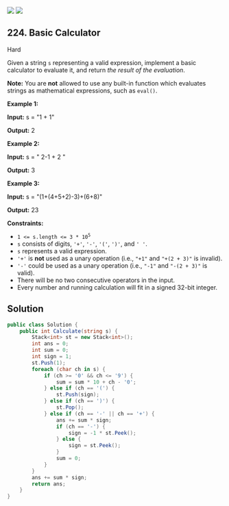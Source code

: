 [![](https://img.shields.io/github/stars/LeetCode-in-Net/LeetCode-in-Net?label=Stars&style=flat-square)](https://github.com/LeetCode-in-Net/LeetCode-in-Net)
[![](https://img.shields.io/github/forks/LeetCode-in-Net/LeetCode-in-Net?label=Fork%20me%20on%20GitHub%20&style=flat-square)](https://github.com/LeetCode-in-Net/LeetCode-in-Net/fork)

## 224\. Basic Calculator

Hard

Given a string `s` representing a valid expression, implement a basic calculator to evaluate it, and return _the result of the evaluation_.

**Note:** You are **not** allowed to use any built-in function which evaluates strings as mathematical expressions, such as `eval()`.

**Example 1:**

**Input:** s = "1 + 1"

**Output:** 2 

**Example 2:**

**Input:** s = " 2-1 + 2 "

**Output:** 3 

**Example 3:**

**Input:** s = "(1+(4+5+2)-3)+(6+8)"

**Output:** 23 

**Constraints:**

*   <code>1 <= s.length <= 3 * 10<sup>5</sup></code>
*   `s` consists of digits, `'+'`, `'-'`, `'('`, `')'`, and `' '`.
*   `s` represents a valid expression.
*   `'+'` is **not** used as a unary operation (i.e., `"+1"` and `"+(2 + 3)"` is invalid).
*   `'-'` could be used as a unary operation (i.e., `"-1"` and `"-(2 + 3)"` is valid).
*   There will be no two consecutive operators in the input.
*   Every number and running calculation will fit in a signed 32-bit integer.

## Solution

```csharp
public class Solution {
    public int Calculate(string s) {
        Stack<int> st = new Stack<int>();
        int ans = 0;
        int sum = 0;
        int sign = 1;
        st.Push(1);
        foreach (char ch in s) {
            if (ch >= '0' && ch <= '9') {
                sum = sum * 10 + ch - '0';
            } else if (ch == '(') {
                st.Push(sign);
            } else if (ch == ')') {
                st.Pop();
            } else if (ch == '-' || ch == '+') {
                ans += sum * sign;
                if (ch == '-') {
                    sign = -1 * st.Peek();
                } else {
                    sign = st.Peek();
                }
                sum = 0;
            }
        }
        ans += sum * sign;
        return ans;
    }
}
```